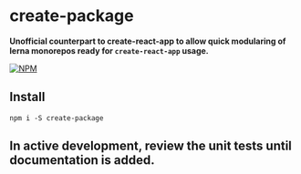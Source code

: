 # create-package

**Unofficial counterpart to create-react-app to allow quick modularing of lerna monorepos ready for `create-react-app` usage.**

[![NPM](https://nodei.co/npm/create-package.png?stars=true&downloads=true)](https://nodei.co/npm/create-package/)

## Install

`npm i -S create-package`

## In active development, review the unit tests until documentation is added.
